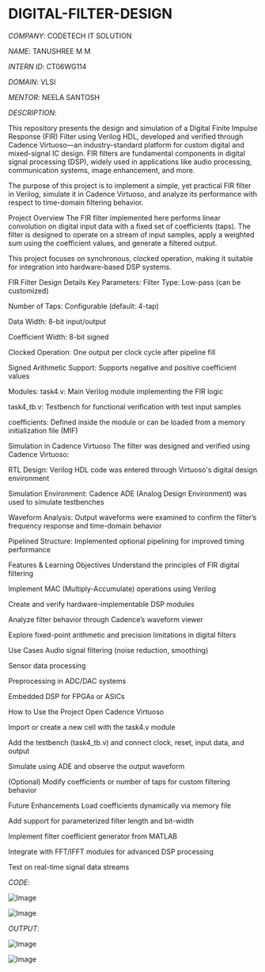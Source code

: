 # DIGITAL-FILTER-DESIGN

*COMPANY*: CODETECH IT SOLUTION

*NAME*: TANUSHREE M M

*INTERN ID*: CT06WG114

*DOMAIN*: VLSI

*MENTOR*: NEELA SANTOSH

*DESCRIPTION*:

This repository presents the design and simulation of a Digital Finite Impulse Response (FIR) Filter using Verilog HDL, developed and verified through Cadence Virtuoso—an industry-standard platform for custom digital and mixed-signal IC design. FIR filters are fundamental components in digital signal processing (DSP), widely used in applications like audio processing, communication systems, image enhancement, and more.

The purpose of this project is to implement a simple, yet practical FIR filter in Verilog, simulate it in Cadence Virtuoso, and analyze its performance with respect to time-domain filtering behavior.

Project Overview
The FIR filter implemented here performs linear convolution on digital input data with a fixed set of coefficients (taps). The filter is designed to operate on a stream of input samples, apply a weighted sum using the coefficient values, and generate a filtered output.



This project focuses on synchronous, clocked operation, making it suitable for integration into hardware-based DSP systems.

FIR Filter Design Details
Key Parameters:
Filter Type: Low-pass (can be customized)

Number of Taps: Configurable (default: 4-tap)

Data Width: 8-bit input/output

Coefficient Width: 8-bit signed

Clocked Operation: One output per clock cycle after pipeline fill

Signed Arithmetic Support: Supports negative and positive coefficient values

Modules:
task4.v: Main Verilog module implementing the FIR logic

task4_tb.v: Testbench for functional verification with test input samples

coefficients: Defined inside the module or can be loaded from a memory initialization file (MIF)

Simulation in Cadence Virtuoso
The filter was designed and verified using Cadence Virtuoso:

RTL Design: Verilog HDL code was entered through Virtuoso's digital design environment

Simulation Environment: Cadence ADE (Analog Design Environment) was used to simulate testbenches

Waveform Analysis: Output waveforms were examined to confirm the filter’s frequency response and time-domain behavior

Pipelined Structure: Implemented optional pipelining for improved timing performance

Features & Learning Objectives
Understand the principles of FIR digital filtering

Implement MAC (Multiply-Accumulate) operations using Verilog

Create and verify hardware-implementable DSP modules

Analyze filter behavior through Cadence’s waveform viewer

Explore fixed-point arithmetic and precision limitations in digital filters

 Use Cases
Audio signal filtering (noise reduction, smoothing)

Sensor data processing

Preprocessing in ADC/DAC systems

Embedded DSP for FPGAs or ASICs

 How to Use the Project
Open Cadence Virtuoso

Import or create a new cell with the task4.v module

Add the testbench (task4_tb.v) and connect clock, reset, input data, and output

Simulate using ADE and observe the output waveform

(Optional) Modify coefficients or number of taps for custom filtering behavior

Future Enhancements
Load coefficients dynamically via memory file

Add support for parameterized filter length and bit-width

Implement filter coefficient generator from MATLAB

Integrate with FFT/IFFT modules for advanced DSP processing

Test on real-time signal data streams

*CODE*:

![Image](https://github.com/user-attachments/assets/901e5a10-14c5-47c0-8c39-6b519a3323e7)

![Image](https://github.com/user-attachments/assets/fba149dc-fad6-4b10-9750-bf81e8f86122)

*OUTPUT*: 

![Image](https://github.com/user-attachments/assets/b62c30e6-48a2-4f90-9142-bcacca36179b)

![Image](https://github.com/user-attachments/assets/a839224d-16c6-4f19-a104-d5b913b91f08)


